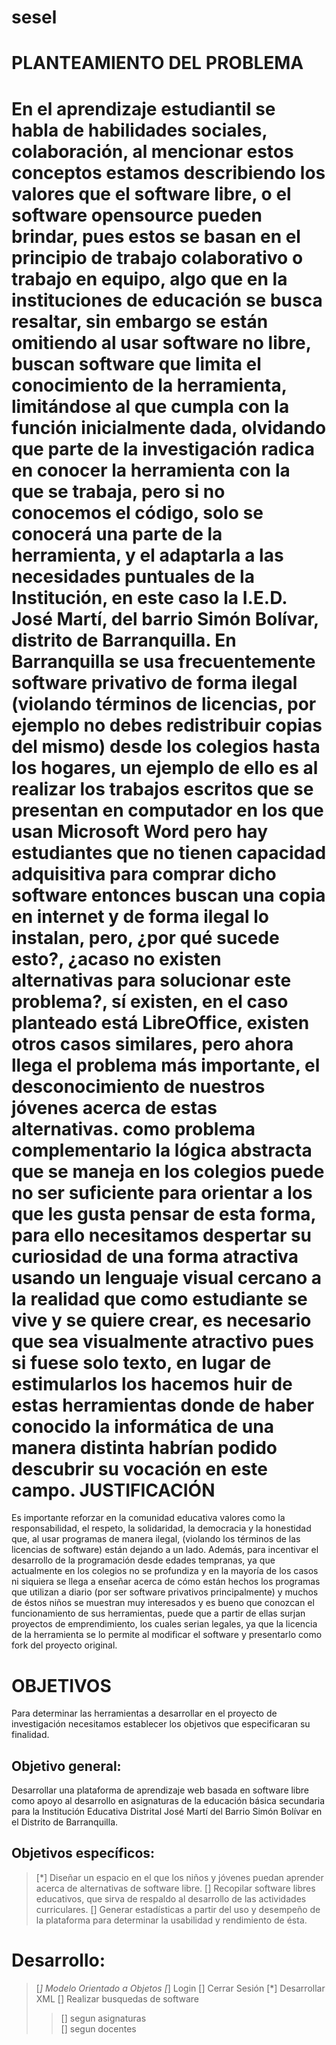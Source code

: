 sesel
=====
PLANTEAMIENTO DEL PROBLEMA
=====
En el aprendizaje estudiantil se habla de habilidades sociales, colaboración, al mencionar estos conceptos estamos describiendo los valores que el software libre, o el software opensource pueden brindar, pues estos se basan en el principio de trabajo colaborativo o trabajo en equipo, algo que en la instituciones de educación se busca resaltar, sin embargo se están omitiendo al usar software no libre, buscan software que limita el conocimiento de la herramienta, limitándose al que cumpla con la función inicialmente dada, olvidando que parte de la investigación radica en conocer la herramienta con la que se trabaja, pero si no conocemos el código, solo se conocerá una parte de la herramienta, y el adaptarla a las necesidades puntuales de la Institución, en este caso la I.E.D. José Martí, del barrio Simón Bolívar, distrito de Barranquilla.
En Barranquilla se usa frecuentemente software privativo de forma ilegal (violando términos de licencias, por ejemplo no debes redistribuir copias del mismo) desde los colegios hasta los hogares, un ejemplo de ello es al realizar los trabajos escritos que se presentan en computador en los que usan Microsoft Word pero hay estudiantes que no tienen capacidad adquisitiva para comprar dicho software entonces buscan una copia en internet y de forma ilegal lo instalan, pero, ¿por qué sucede esto?, ¿acaso no existen alternativas para solucionar este problema?, sí existen, en el caso planteado está LibreOffice, existen otros casos similares, pero ahora llega el problema más importante, el desconocimiento de nuestros jóvenes acerca de estas alternativas.
como problema complementario la lógica abstracta que se maneja en los colegios puede no ser suficiente para orientar a los que les gusta pensar de esta forma, para ello necesitamos despertar su curiosidad de una forma atractiva usando un lenguaje visual cercano a la realidad que como estudiante se vive y se quiere crear, es necesario que sea visualmente atractivo pues si fuese solo texto, en lugar de estimularlos los hacemos huir de estas herramientas donde de haber conocido la informática de una manera distinta habrían podido descubrir su vocación en este campo. 
JUSTIFICACIÓN
=====
Es importante reforzar en la comunidad educativa valores como la responsabilidad, el respeto, la solidaridad, la democracia y la honestidad que, al usar programas de manera ilegal, (violando los términos de las licencias de software) están dejando a un lado. Además, para incentivar el desarrollo de la programación desde edades tempranas, ya que actualmente en los colegios no se profundiza y en la mayoría de los casos ni siquiera se llega a enseñar acerca de cómo están hechos los programas que utilizan a diario (por ser software privativos principalmente) y muchos de éstos niños se muestran muy interesados y es bueno que conozcan el funcionamiento de sus herramientas, puede que a partir de ellas surjan proyectos de emprendimiento, los cuales serian legales, ya que la licencia de la herramienta se lo permite al modificar el software y presentarlo como fork del proyecto original.


OBJETIVOS
=====
Para determinar las herramientas a desarrollar en el proyecto de investigación necesitamos establecer los objetivos que especificaran su finalidad.

Objetivo general:
-------
Desarrollar una plataforma de aprendizaje web basada en software libre como apoyo al desarrollo en asignaturas de la educación básica secundaria  para la Institución Educativa Distrital José Martí del Barrio Simón Bolívar en el Distrito de Barranquilla.

Objetivos específicos:
------
>[*] Diseñar un espacio en el que los niños y jóvenes puedan aprender acerca de alternativas de software libre.
>[] Recopilar software libres educativos, que sirva de respaldo al desarrollo de las actividades curriculares.
>[] Generar estadísticas a partir del uso y desempeño de la plataforma para  determinar la usabilidad y rendimiento de ésta.

 Desarrollo:
======
>[*] Modelo Orientado a Objetos
>[*] Login
>[] Cerrar Sesión
>[*] Desarrollar XML
>[] Realizar busquedas de software
>> [] segun asignaturas    
>> [] segun docentes

    